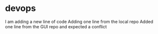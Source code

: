 # devops
I am adding a new line of code
Adding one line from the local repo
Added one line from the GUI repo and expected a conflict

